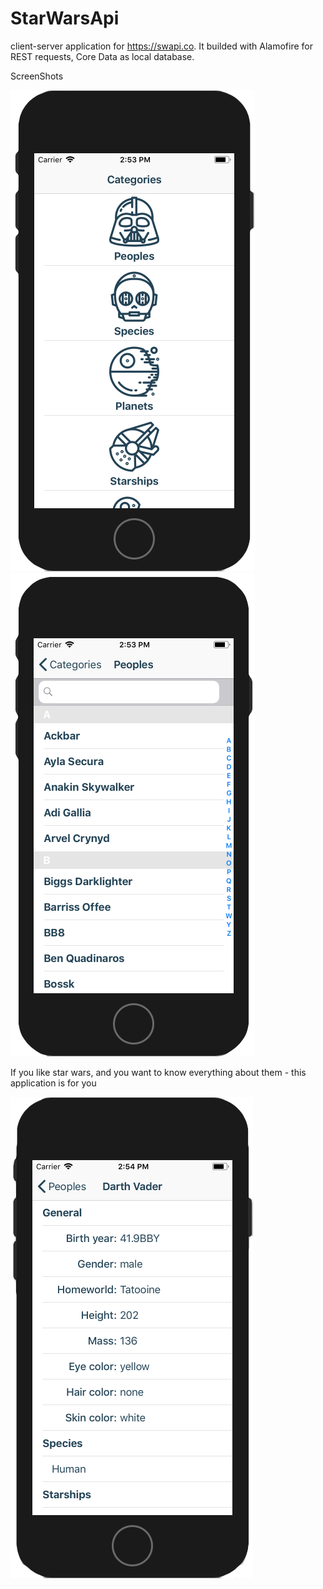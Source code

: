 # StarWarsApi
 client-server application for https://swapi.co. It builded with Alamofire for REST requests, Core Data as local database.
 
 ScreenShots
 
 ![alt text](https://github.com/Booharin/StarWarsApi/blob/master/img/13.png)
 ![alt text](https://github.com/Booharin/StarWarsApi/blob/master/img/132.png)
 
 
If you like star wars, and you want to know everything about them - this application is for you
 
 ![alt text](https://github.com/Booharin/StarWarsApi/blob/master/img/134.png)
